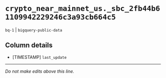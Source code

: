 # `crypto_near_mainnet_us._sbc_2fb44b61109942229246c3a93cb664c5`
`bq-1` | `bigquery-public-data`

## Column details
* [TIMESTAMP] `last_update`

-------------------------------------------------------------------------------
*Do not make edits above this line.*
